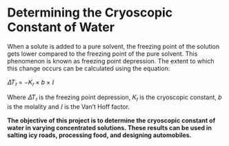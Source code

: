 # **Determining the Cryoscopic Constant of Water**
When a solute is added to a pure solvent, the freezing point of the solution gets lower compared to the freezing point of the pure solvent. This phenomenon is known as freezing point depression. The extent to which this change occurs can be calculated using the equation:  

𝛥𝑇<sub>𝑓</sub> = −𝐾<sub>𝑓</sub> × 𝑏 × ⅈ
                                                     
Where  𝛥𝑇<sub>𝑓</sub> is the freezing point depression, 𝐾<sub>𝑓</sub> is the cryoscopic constant, 𝑏  is the molality and ⅈ is the Van’t Hoff factor. 

**The objective of this project is to determine the cryoscopic constant of water in varying concentrated solutions. These results can be used in salting icy roads, processing food, and designing automobiles.**

